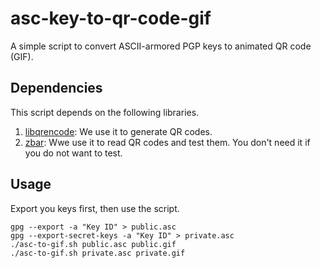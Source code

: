 # asc-key-to-qr-code-gif

A simple script to convert ASCII-armored PGP keys to animated QR code (GIF).

## Dependencies

This script depends on the following libraries.

1. [libqrencode](http://fukuchi.org/works/qrencode/): We use it to generate QR codes.  
2. [zbar](http://zbar.sourceforge.net): Wwe use it to read QR codes and test them. You don't need it if you do not want to test.

## Usage

Export you keys first, then use the script.

    gpg --export -a "Key ID" > public.asc
    gpg --export-secret-keys -a "Key ID" > private.asc
    ./asc-to-gif.sh public.asc public.gif
    ./asc-to-gif.sh private.asc private.gif

